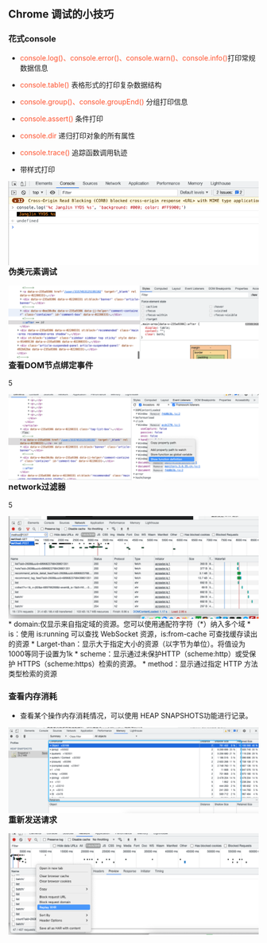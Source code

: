 ## Chrome 调试的小技巧

### 花式console
* <font color="#ff502c">console.log()、console.error()、console.warn()、console.info()</font>打印常规数据信息

* <font color="#ff502c">console.table()</font> 表格形式的打印复杂数据结构
* <font color="#ff502c">console.group()、console.groupEnd()</font> 分组打印信息
* <font color="#ff502c">console.assert()</font> 条件打印 
* <font color="#ff502c">console.dir</font> 递归打印对象的所有属性
* <font color="#ff502c">console.trace()</font> 追踪函数调用轨迹
* 带样式打印

<div align="left">
    <img align="left" src="./img/img1.png" alt="console.log" />
</div>


### 伪类元素调试
<div align="left">
    <img align="left" src="./img/img2.png" alt="伪类元素调试" />
</div>

### 查看DOM节点绑定事件
 5<div align="left">
    <img align="left" src="./img/img3.png" alt="查看DOM节点绑定事件" />
</div>

### network过滤器
 5<div align="left">
    <img align="left" src="./img/img4.png" alt="network过滤器" />
</div>
* domain:仅显示来自指定域的资源。您可以使用通配符字符（*）纳入多个域
* is：使用 is:running 可以查找 WebSocket 资源，is:from-cache 可查找缓存读出的资源
* Larget-than：显示大于指定大小的资源（以字节为单位）。将值设为1000等同于设置为1k
* scheme：显示通过未保护HTTP（scheme:http）或受保护 HTTPS（scheme:https）检索的资源。
* method：显示通过指定 HTTP 方法类型检索的资源

### 查看内存消耗
* 查看某个操作内存消耗情况，可以使用 HEAP SNAPSHOTS功能进行记录。
<div align="left">
    <img align="left" src="./img/img5.png" alt="查看内存消耗" />
</div>

### 重新发送请求
<div align="left">
    <img align="left" src="./img/img6.png" alt="重新发送请求" />
</div>